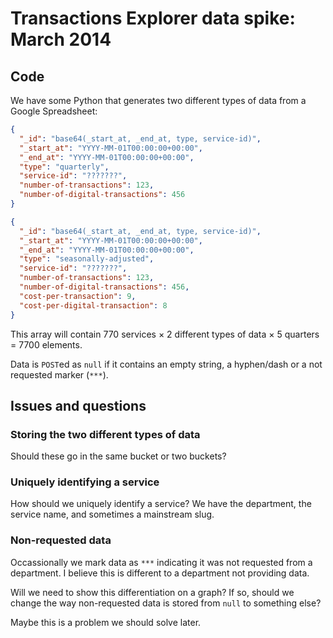 # Transactions Explorer data spike: March 2014

## Code

We have some Python that generates two different types of data from a Google Spreadsheet:

```json
{
  "_id": "base64(_start_at, _end_at, type, service-id)",
  "_start_at": "YYYY-MM-01T00:00:00+00:00",
  "_end_at": "YYYY-MM-01T00:00:00+00:00",
  "type": "quarterly",
  "service-id": "???????",
  "number-of-transactions": 123,
  "number-of-digital-transactions": 456
}
```

```json
{
  "_id": "base64(_start_at, _end_at, type, service-id)",
  "_start_at": "YYYY-MM-01T00:00:00+00:00",
  "_end_at": "YYYY-MM-01T00:00:00+00:00",
  "type": "seasonally-adjusted",
  "service-id": "???????",
  "number-of-transactions": 123,
  "number-of-digital-transactions": 456,
  "cost-per-transaction": 9,
  "cost-per-digital-transaction": 8
}
```

This array will contain 770 services &times; 2 different types of data &times; 5 quarters = 7700 elements.

Data is `POST`ed as `null` if it contains an empty string, a hyphen/dash or a not requested marker (`***`).

## Issues and questions

### Storing the two different types of data

Should these go in the same bucket or two buckets?

### Uniquely identifying a service

How should we uniquely identify a service? We have the department, the service name, and sometimes a mainstream slug.

### Non-requested data

Occassionally we mark data as `***` indicating it was not requested from a department. I believe
this is different to a department not providing data.

Will we need to show this differentiation on a graph? If so, should we change the way non-requested data is
stored from `null` to something else?

Maybe this is a problem we should solve later.
